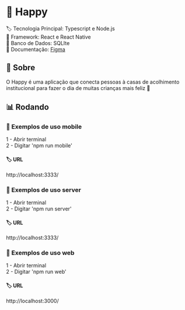 # :bookmark: Happy

:label: Tecnologia Principal: Typescript e Node.js
<br> :bricks: Framework: React e React Native
<br> :luggage: Banco de Dados: SQLIte
<br> :book: Documentação: <a href='https://www.figma.com/file/BG1Ef4pEfSijftsV6pn4GI/Happy?type=design&node-id=2-3&t=elbbRu8HGGimXcUS-0'> Figma </a>

## :dart: Sobre

O Happy é uma aplicação que conecta pessoas à casas de acolhimento institucional para fazer o dia de muitas crianças mais feliz 💜

## :bar_chart: Rodando

### :test_tube: Exemplos de uso mobile

1 - Abrir terminal <br>
2 - Digitar 'npm run mobile' <br>

#### :label: URL

http://localhost:3333/

### :test_tube: Exemplos de uso server

1 - Abrir terminal <br>
2 - Digitar 'npm run server' <br>

#### :label: URL

http://localhost:3333/

### :test_tube: Exemplos de uso web

1 - Abrir terminal <br>
2 - Digitar 'npm run web' <br>

#### :label: URL

http://localhost:3000/